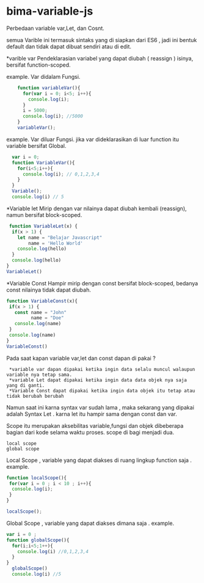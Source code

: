 # bima-variable-js

Perbedaan variable var,Let, dan Cosnt.

 semua Varible ini termasuk sintaks yang di siapkan dari ES6 , jadi ini bentuk default dan tidak dapat dibuat sendiri atau di edit.

*varible var 
  Pendeklarasian variabel yang dapat diubah ( reassign ) isinya, bersifat function-scoped.
  
  example.
    Var didalam Fungsi.
```javascript
    function variableVar(){
      for(var i = 0; i<5; i++){
        console.log(i);
      }
      i = 5000;
      console.log(i); //5000
    }
    variableVar();
 ```
    
   example.
   Var diluar Fungsi.
    jika var dideklarasikan di luar function itu variable bersifat Global.
  ```javascript
    var i = 0;
    function VariableVar(){
      for(i<5;i++){
        console.log(i); // 0,1,2,3,4
      }
    }
    Variable();
    console.log(i) // 5
  ````
    
 *Variable let 
 Mirip dengan var nilainya dapat diubah kembali (reassign), namun bersifat block-scoped.
```javascript
 function VariableLet(x) {
  if(x > 1) {
    let name = "Belajar Javascript"
        name = 'Hello World'
    console.log(hello)
  }
  console.log(hello)
}
VariableLet()
```
  *Variable Const
  Hampir mirip dengan const bersifat block-scoped, bedanya const nilainya tidak dapat diubah.
  
 ```javascript
function VariableConst(x){
  if(x > 1) {
    const name = "John"
          name = "Doe"
    console.log(name)
  }
  console.log(name)
}
VariableConst()
```

Pada saat kapan variable var,let dan const dapan di pakai ?
 ```note
  *variable var dapan dipakai ketika ingin data selalu muncul walaupun variable nya tetap sama.
  *variable Let dapat dipakai ketika ingin data data objek nya saja yang di ganti.
  *Variable Const dapat dipakai ketika ingin data objek itu tetap atau tidak berubah berubah
  ```
  
 Namun saat ini karna syntax var sudah lama , maka sekarang yang dipakai adalah Syntax Let .
 karna let itu hampir sama dengan const dan var.
 
 Scope itu merupakan aksebilitas variable,fungsi dan objek dibeberapa bagian dari kode selama waktu proses.
 scope di bagi menjadi dua.
 ```
 local scope
 global scope
 
 ```
 Local Scope , variable yang dapat diakses di ruang lingkup function saja .
 example.
 ```javascript
 function localScope(){
  for(var i = 0 ; i < 10 ; i++){
   console.log(i);
  }
 }
 
 localScope();
 ```
 Global Scope , variable yang dapat diakses dimana saja .
 example.
 ```javascript
 var i = 0 ; 
 function globalScope(){
   for(i;i<5;1++){
     console.log(i) //0,1,2,3,4
   }
 }
   globalScope()
   console.log(i) //5
 ```

